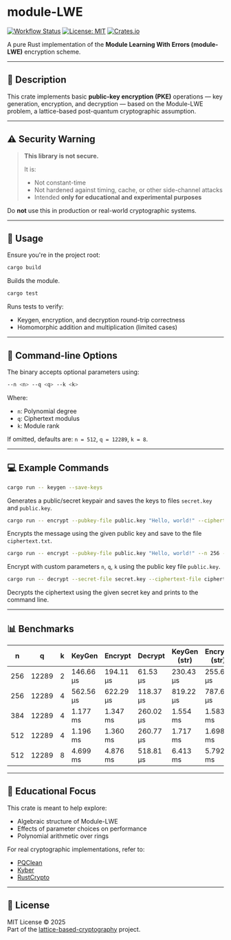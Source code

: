 # module-LWE

[![Workflow Status](https://github.com/lattice-based-cryptography/module-lwe/actions/workflows/basic.yml/badge.svg)](https://github.com/lattice-based-cryptography/module-lwe/actions)
[![License: MIT](https://img.shields.io/badge/License-MIT-brightgreen.svg)](https://opensource.org/licenses/MIT)
[![Crates.io](https://img.shields.io/crates/v/module-lwe.svg)](https://crates.io/crates/module-lwe)

A pure Rust implementation of the **Module Learning With Errors (module-LWE)** encryption scheme.

---

## 📖 Description

This crate implements basic **public-key encryption (PKE)** operations — key generation, encryption, and decryption — based on the Module-LWE problem, a lattice-based post-quantum cryptographic assumption.

---

## ⚠️ Security Warning

> **This library is not secure.**
>
> It is:
> - Not constant-time
> - Not hardened against timing, cache, or other side-channel attacks
> - Intended **only for educational and experimental purposes**

Do **not** use this in production or real-world cryptographic systems.

---

## 🔧 Usage

Ensure you're in the project root:

```sh
cargo build
```

Builds the module.

```sh
cargo test
```

Runs tests to verify:
- Keygen, encryption, and decryption round-trip correctness
- Homomorphic addition and multiplication (limited cases)

---

## 🧪 Command-line Options

The binary accepts optional parameters using:

```sh
--n <n> --q <q> --k <k>
```

Where:
- `n`: Polynomial degree
- `q`: Ciphertext modulus
- `k`: Module rank

If omitted, defaults are: `n = 512`, `q = 12289`, `k = 8`.

---

## 💻 Example Commands

```sh
cargo run -- keygen --save-keys
```

Generates a public/secret keypair and saves the keys to files `secret.key` and `public.key`.

```sh
cargo run -- encrypt --pubkey-file public.key "Hello, world!" --ciphertext-file ciphertext.txt
```

Encrypts the message using the given public key and save to the file `ciphertext.txt`.

```sh
cargo run -- encrypt --pubkey-file public.key "Hello, world!" --n 256 --q 7681 --k 4
```

Encrypt with custom parameters `n`, `q`, `k` using the public key file `public.key`.

```sh
cargo run -- decrypt --secret-file secret.key --ciphertext-file ciphertext.txt
```

Decrypts the ciphertext using the given secret key and prints to the command line.

---

## 📊 Benchmarks

| n   | q     | k | KeyGen    | Encrypt   | Decrypt   | KeyGen (str) | Encrypt (str) | Decrypt (str) |
|-----|-------|---|-----------|-----------|-----------|---------------|----------------|----------------|
| 256 | 12289 | 2 | 146.66 µs | 194.11 µs | 61.53 µs  | 230.43 µs     | 255.60 µs      | 88.29 µs       |
| 256 | 12289 | 4 | 562.56 µs | 622.29 µs | 118.37 µs | 819.22 µs     | 787.60 µs      | 167.38 µs      |
| 384 | 12289 | 4 | 1.177 ms  | 1.347 ms  | 260.02 µs | 1.554 ms      | 1.583 ms       | 332.87 µs      |
| 512 | 12289 | 4 | 1.196 ms  | 1.360 ms  | 260.77 µs | 1.717 ms      | 1.698 ms       | 356.75 µs      |
| 512 | 12289 | 8 | 4.699 ms  | 4.876 ms  | 518.81 µs | 6.413 ms      | 5.792 ms       | 677.05 µs      |

---

## 🧐 Educational Focus

This crate is meant to help explore:

- Algebraic structure of Module-LWE
- Effects of parameter choices on performance
- Polynomial arithmetic over rings

For real cryptographic implementations, refer to:
- [PQClean](https://github.com/PQClean/PQClean)
- [Kyber](https://github.com/pq-crystals/kyber)
- [RustCrypto](https://github.com/RustCrypto)

---

## 📄 License

MIT License © 2025  
Part of the [lattice-based-cryptography](https://github.com/lattice-based-cryptography) project.
